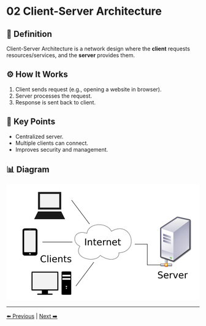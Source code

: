 # 02 Client-Server Architecture  

## 📌 Definition  
Client-Server Architecture is a network design where the **client** requests resources/services, and the **server** provides them.  

## ⚙️ How It Works  
1. Client sends request (e.g., opening a website in browser).  
2. Server processes the request.  
3. Response is sent back to client.  

## 🔑 Key Points  
- Centralized server.  
- Multiple clients can connect.  
- Improves security and management.  

## 📊 Diagram  
![Client Server Model](./images/Client-server-model.svg)


---

[⬅️ Previous](01_Introduction.md) | [Next ➡️](03_Protocols.md)
